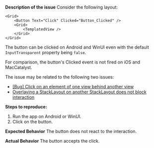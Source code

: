 **Description of the issue**
Consider the following layout:

```
<Grid>
    <Button Text="Click" Clicked="Button_Clicked" />
    <Grid>
        <TemplatedView />
    </Grid>
</Grid>
```

The button can be clicked on Android and WinUI even with the default `InputTransparent` property being `false`.

For comparison, the button's Clicked event is not fired on iOS and MacCatalyst.

The issue may be related to the following two issues:
* [[Bug] Click on an element of one view behind another view](https://github.com/dotnet/maui/issues/9153)
* [Overlaying a StackLayout on another StackLayout does not block interaction](https://github.com/dotnet/maui/issues/10252)

**Steps to reproduce:**
1. Run the app on Android or WinUI.
2. Click on the button.

**Expected Behavior**
The button does not react to the interaction.

**Actual Behavior**
The button accepts the click.